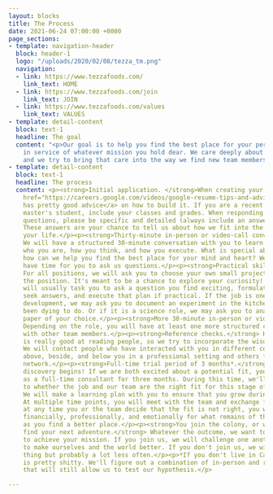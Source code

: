 ```yaml
---
layout: blocks
title: The Process
date: 2021-06-24 07:00:00 +0000
page_sections:
- template: navigation-header
  block: header-1
  logo: "/uploads/2020/02/08/tezza_tm.png"
  navigation:
  - link: https://www.tezzafoods.com/
    link_text: HOME
  - link: https://www.tezzafoods.com/join
    link_text: JOIN
  - link: https://www.tezzafoods.com/values
    link_text: VALUES
- template: detail-content
  block: text-1
  headline: The goal
  content: "<p>Our goal is to help you find the best place for your personal growth,
    in service of whatever mission you hold dear. We care deeply about our relationships,
    and we try to bring that care into the way we find new team members.</p>"
- template: detail-content
  block: text-1
  headline: The process
  content: <p><strong>Initial application. </strong>When creating your resume, <a
    href="https://careers.google.com/videos/google-resume-tips-and-advice/" title="">Google
    has pretty good advice</a> on how to build it. If you are a recent college or
    master's student, include your classes and grades. When responding to our written
    questions, please be specific and detailed (always include an answer to "why?").
    These answers are your chance to tell us about how we fit into the journey of
    your life.</p><p><strong>Thirty-minute in-person or video-call conversation.</strong>
    We will have a structured 30-minute conversation with you to learn a bit about
    who you are, how you think, and how you execute. What is special about you, and
    how can we help you find the best place for your mind and heart? We will also
    have time for you to ask us questions.</p><p><strong>Practical skills assessment.</strong>
    For all positions, we will ask you to choose your own small project that reflects
    the position. It's meant to be a chance to explore your curiosity! These projects
    will usually task you to ask a question you find exciting, formulate a plan to
    seek answers, and execute that plan if practical. If the job is one in product
    development, we may ask you to document an experiment in the kitchen that you've
    been dying to do. Or if it is a science role, we may ask you to analyze a recent
    paper of your choice.</p><p><strong>More 30-minute in-person or video-call conversations</strong>.
    Depending on the role, you will have at least one more structured conversation
    with other team members.</p><p><strong>Reference checks.</strong> Honestly, nobody
    is really good at reading people, so we try to incorporate the wisdom of the crowd.
    We will contact people who have interacted with you in different contexts, including
    above, beside, and below you in a professional setting and others from your personal
    network.</p><p><strong>Full-time trial period of 3 months*.</strong> The real
    discovery begins! If we are both excited about a potential fit, you will be hired
    as a full-time consultant for three months. During this time, we'll seek answers
    to whether the job and our team are the right fit for this stage of your journey.
    We will make a learning plan with you to ensure that you grow during the experience.
    At multiple time points, you will meet with the team and exchange feedback. If
    at any time you or the team decide that the fit is not right, you will be supported
    financially, professionally, and emotionally for what remains of the trial period
    as you find a better place.</p><p><strong>You join the colony, or we help you
    find your next adventure.</strong> Whatever the outcome, we want to enable you
    to achieve your mission. If you join us, we will challenge one another every day
    to make ourselves and the world better. If you don't join us, we will do the same
    thing but probably a lot less often.</p><p>*If you don't live in California, this
    is pretty shitty. We'll figure out a combination of in-person and remote work
    that will still allow us to test our hypothesis.</p>

---
```

